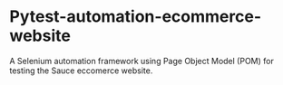 # Pytest-automation-ecommerce-website
A Selenium automation framework using Page Object Model (POM) for testing the Sauce eccomerce website.
